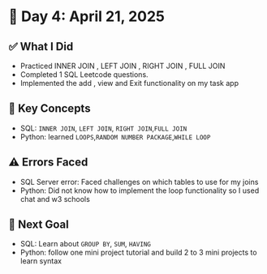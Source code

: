 # 📅 Day 4: April 21, 2025

## ✅ What I Did

- Practiced INNER JOIN , LEFT JOIN , RIGHT JOIN , FULL JOIN
- Completed 1 SQL Leetcode questions.
- Implemented the add , view and Exit functionality on my task app

## 🧠 Key Concepts

- SQL: `INNER JOIN`, `LEFT JOIN`, `RIGHT JOIN`,`FULL JOIN`
- Python: learned `LOOPS`,`RANDOM NUMBER PACKAGE`,`WHILE LOOP`

## ⚠️ Errors Faced

- SQL Server error: Faced challenges on which tables to use for my joins
- Python: Did not know how to implement the loop functionality so I used chat and w3 schools

## 🎯 Next Goal

- SQL: Learn about `GROUP BY`, `SUM`, `HAVING`
- Python: follow one mini project tutorial and build 2 to 3 mini projects to learn syntax
